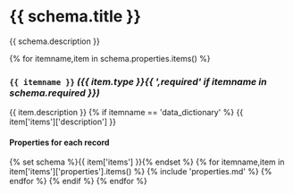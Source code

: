# {{ schema.title }}

{{ schema.description }}

{% for itemname,item in schema.properties.items() %}
### `{{ itemname }}` _({{ item.type }}{{ ',required' if itemname in schema.required }})_
{{ item.description }}
{% if itemname == 'data_dictionary' %}
{{ item['items']['description'] }}
#### Properties for each record
{% set schema %}{{ item['items'] }}{% endset %}
{% for itemname,item in item['items']['properties'].items() %}
{% include 'properties.md' %}
{% endfor %}
{% endif %}
{% endfor %}